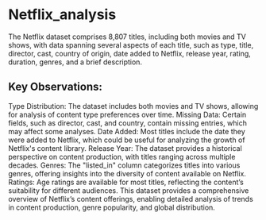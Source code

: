 # Netflix_analysis
The Netflix dataset comprises 8,807 titles, including both movies and TV shows, with data spanning several aspects of each title, such as type, title, director, cast, country of origin, date added to Netflix, release year, rating, duration, genres, and a brief description.

## Key Observations:

Type Distribution: The dataset includes both movies and TV shows, allowing for analysis of content type preferences over time.
Missing Data: Certain fields, such as director, cast, and country, contain missing entries, which may affect some analyses.
Date Added: Most titles include the date they were added to Netflix, which could be useful for analyzing the growth of Netflix's content library.
Release Year: The dataset provides a historical perspective on content production, with titles ranging across multiple decades.
Genres: The "listed_in" column categorizes titles into various genres, offering insights into the diversity of content available on Netflix.
Ratings: Age ratings are available for most titles, reflecting the content’s suitability for different audiences.
This dataset provides a comprehensive overview of Netflix’s content offerings, enabling detailed analysis of trends in content production, genre popularity, and global distribution.
